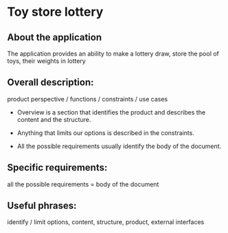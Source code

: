 # Toy store lottery

## About the application  

The application provides an ability to make a lottery draw, store the pool of toys, their weights in lottery

## Overall description:
product perspective / functions / constraints / use cases


* Overview is a section that identifies the product and describes the content and the structure.

* Anything that limits our options is described in the constraints.

* All the possible requirements usually identify the body of the document.

## Specific requirements:
all the possible requirements = body of the document

## Useful phrases:
identify / limit options, content, structure, product, external interfaces